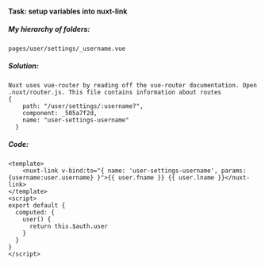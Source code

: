 #### Task: setup variables into nuxt-link
##### My hierarchy of folders:
```
pages/user/settings/_username.vue
```
##### Solution:
```
Nuxt uses vue-router by reading off the vue-router documentation. Open .nuxt/router.js. This file contains information about routes
{
    path: "/user/settings/:username?",
    component: _505a7f2d,
    name: "user-settings-username"
  }
```
##### Code:
```
<template>
    <nuxt-link v-bind:to="{ name: 'user-settings-username', params: {username:user.username} }">{{ user.fname }} {{ user.lname }}</nuxt-link>
</template>
<script>
export default {
  computed: {
    user() {
      return this.$auth.user
    }
  }
}
</script>
```


